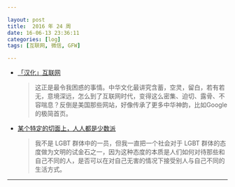 ```yaml
---

layout: post
title:  2016 年 24 周
date: 16-06-13 23:36:11
categories: [log]
tags: [互联网, 微信, GFW]

---
```


- [「汉化」互联网](http://mp.weixin.qq.com/s?__biz=MzI1ODIyMjAwMA%3D%3D&idx=1&mid=2247483762&sn=7954c9f816c098298e769025895729d1)

	> 这正是最令我困惑的事情。中华文化最讲究含蓄，空灵，留白，若有若无，意境深远，怎么到了互联网时代，变得这么密集、迫切、露骨、不容喘息？反倒是美国那些网站，好像传承了更多中华神韵，比如Google的极简首页。

- [某个特定的切面上，人人都是少数派](http://mp.weixin.qq.com/s?__biz=MjM5MTE4Nzk1NA%3D%3D&idx=1&mid=2650741587&scene=0&sn=bdef48d5cfd2f83c4e798da269f7ed5d)

	> 我不是 LGBT 群体中的一员，但我一直把一个社会对于 LGBT 群体的态度做为文明的试金石之一，因为这种态度的本质是人们如何对待那些和自己不同的人，是否可以在对自己无害的情况下接受别人与自己不同的生活方式。

---
